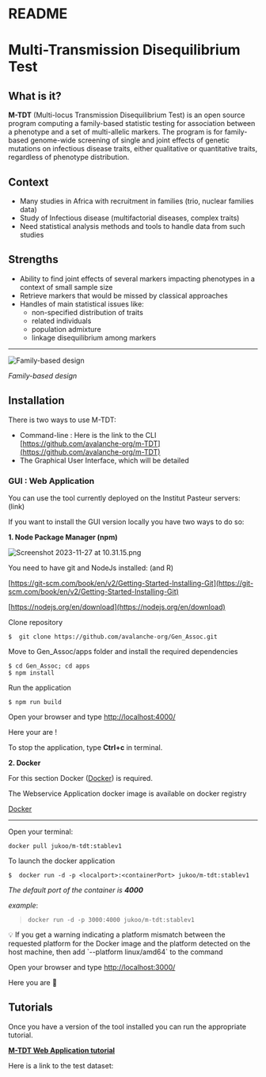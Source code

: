 # README

# Multi-Transmission Disequilibrium Test

## **What is it?**

**M-TDT** (Multi-locus Transmission Disequilibrium Test) is an open source program computing a family-based statistic testing for association between a phenotype and a set of multi-allelic markers. The program is for family-based genome-wide screening of single and joint effects of genetic mutations on infectious disease traits, either qualitative or quantitative traits, regardless of phenotype distribution.

## Context

- Many studies in Africa with recruitment in families (trio, nuclear families data)
- Study of Infectious disease (multifactorial diseases, complex traits)
- Need statistical analysis methods and tools to handle data from such studies

## **Strengths**

- Ability to find joint effects of several markers impacting phenotypes in a context of small sample size
- Retrieve markers that would be missed by classical approaches
- Handles of main statistical issues like:
    - non-specified distribution of traits
    - related individuals
    - population admixture
    - linkage disequilibrium among markers

****

![*Family-based design*](README%20286373e95592463986dbd89fe495e725/Untitled.png)

*Family-based design*

## Installation

There is two ways to use M-TDT:

- Command-line : Here is the link to the CLI [https://github.com/avalanche-org/m-TDT](https://github.com/avalanche-org/m-TDT)
- The Graphical User Interface, which will be detailed

### GUI : Web Application

You can use the tool currently deployed on the Institut Pasteur servers: (link)

If you want to install the GUI version locally you have two ways to do so:

**1. Node Package Manager (npm)**

![Screenshot 2023-11-27 at 10.31.15.png](README%20286373e95592463986dbd89fe495e725/Screenshot_2023-11-27_at_10.31.15.png)

You need to have git and NodeJs installed: (and R)

[https://git-scm.com/book/en/v2/Getting-Started-Installing-Git](https://git-scm.com/book/en/v2/Getting-Started-Installing-Git)

[https://nodejs.org/en/download](https://nodejs.org/en/download)

Clone repository

```
$  git clone https://github.com/avalanche-org/Gen_Assoc.git
```

Move to Gen_Assoc/apps folder and install the required dependencies

```
$ cd Gen_Assoc; cd apps
$ npm install
```

Run the application

```
$ npm run build
```

Open your browser and type [http://localhost:4000/](http://localhost:4000/)

Here your are !

To stop the application, type **Ctrl+c** in terminal.

**2. Docker** 

For this section Docker ([Docker](https://docs.docker.com/get-docker/)) is required.

The Webservice Application docker image is available on docker registry

[Docker](https://hub.docker.com/r/jukoo/m-tdt/tags)

---

Open your terminal:

```
docker pull jukoo/m-tdt:stablev1
```

To launch the docker application

```
$  docker run -d -p <localport>:<containerPort> jukoo/m-tdt:stablev1
```

*The default port of the container is **4000***

*example*:

> `docker run -d -p 3000:4000 jukoo/m-tdt:stablev1`
> 

<aside>
💡 If you get a warning indicating a platform mismatch between the requested platform for the Docker image and the platform detected on the host machine, then add `--platform linux/amd64`  to the command

</aside>

Open your browser and type [http://localhost:3000/](http://localhost:4000/)

Here you are  🚀

## Tutorials

Once you have a version of the tool installed you can run the appropriate tutorial.

**[M-TDT Web Application tutorial](https://www.notion.so/M-TDT-Web-Application-tutorial-1ec8734fa5474a6197f259c909e78f97?pvs=21)**

Here is a link to the test dataset:
